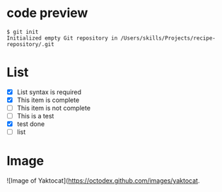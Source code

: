 # code preview

```
$ git init
Initialized empty Git repository in /Users/skills/Projects/recipe-repository/.git

```

# List
- [x] List syntax is required
- [x] This item is complete
- [ ] This item is not complete
- [ ] This is a test
- [x] test done
- [ ] list

# Image
![Image of Yaktocat](https://octodex.github.com/images/yaktocat.
